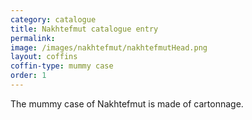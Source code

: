 ```yaml
---
category: catalogue
title: Nakhtefmut catalogue entry
permalink:
image: /images/nakhtefmut/nakhtefmutHead.png
layout: coffins
coffin-type: mummy case
order: 1
---
```


The mummy case of Nakhtefmut is made of cartonnage.

